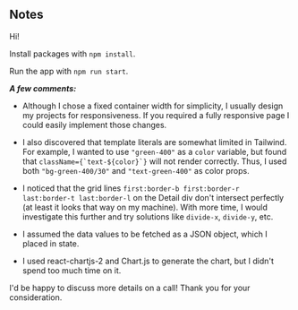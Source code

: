 ## Notes

Hi! 

Install packages with `npm install`.

Run the app with `npm run start`.

***A few comments:***

- Although I chose a fixed container width for simplicity, I usually design my projects for responsiveness. If you required a fully responsive page I could easily implement those changes.

- I also discovered that template literals are somewhat limited in Tailwind. For example, I wanted to use `"green-400"` as a `color` variable, but found that ``className={`text-${color}`}`` will not render correctly. Thus, I used both `"bg-green-400/30"` and `"text-green-400"` as color props.

- I noticed that the grid lines `first:border-b first:border-r last:border-t last:border-l` on the Detail div don't intersect perfectly (at least it looks that way on my machine). With more time, I would investigate this further and try solutions like `divide-x`, `divide-y`, etc.

- I assumed the data values to be fetched as a JSON object, which I placed in state.

- I used react-chartjs-2 and Chart.js to generate the chart, but I didn't spend too much time on it.
  

I'd be happy to discuss more details on a call! Thank you for your consideration.
